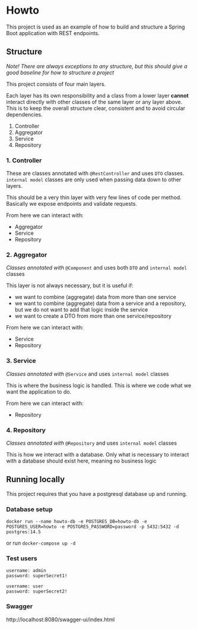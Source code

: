 # Howto

This project is used as an example of how to build and structure a Spring Boot application with REST endpoints.

## Structure

_Note! There are always exceptions to any structure, but this should give a good baseline for how to structure a
project_

This project consists of four main layers.

Each layer has its own responsibility and a class from a lower layer **cannot**
interact directly with other classes of the same layer or any layer above. This is to keep the overall structure clear,
consistent and to avoid circular dependencies.

1. Controller
2. Aggregator
3. Service
4. Repository

### 1. Controller

These are classes annotated with `@RestController` and uses `DTO` classes. `internal model` classes are only used when
passing data down to other layers.

This should be a very thin layer with very few lines of code per method. Basically we expose endpoints and validate
requests.

From here we can interact with:

* Aggregator
* Service
* Repository

### 2. Aggregator

_Classes annotated with_ `@Component` and uses both `DTO` and `internal model` classes

This layer is not always necessary, but it is useful if:

* we want to combine (aggregate) data from more than one service
* we want to combine (aggregate) data from a service and a repository, but we do not want to add that logic inside the
  service
* we want to create a DTO from more than one service/repository

From here we can interact with:

* Service
* Repository

### 3. Service

_Classes annotated with_ `@Service` and uses `internal model` classes

This is where the business logic is handled. This is where we code what we want the application to do.

From here we can interact with:

* Repository

### 4. Repository

_Classes annotated with_ `@Repository` and uses `internal model` classes

This is how we interact with a database. Only what is necessary to interact with a database should exist here, meaning
no business logic

## Running locally

This project requires that you have a postgresql database up and running.

### Database setup

```
docker run --name howto-db -e POSTGRES_DB=howto-db -e POSTGRES_USER=howto -e POSTGRES_PASSWORD=password -p 5432:5432 -d postgres:14.5
```

or run `docker-compose up -d`

### Test users

```
username: admin
password: superSecret1!
```

```
username: user
password: superSecret2!
```

### Swagger

http://localhost:8080/swagger-ui/index.html
